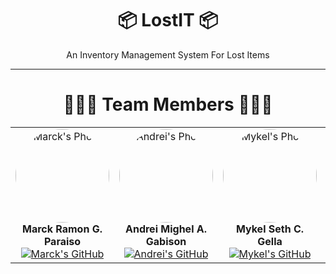<div align="center">  
  <h1>📦 LostIT 📦</h1>  
  <p>An Inventory Management System For Lost Items</p>
</div>
<hr>
<div align="center">  
  <h1>🧑‍🤝‍🧑 Team Members 🧑‍🤝‍🧑</h1>  
  <table>    
    <tr>      
      <td align="center">        
        <img src="https://scontent.fceb3-1.fna.fbcdn.net/v/t1.6435-9/88268537_2052308121581121_5731350534699352064_n.jpg?_nc_cat=111&ccb=1-7&_nc_sid=1d70fc&_nc_eui2=AeHRXkCaDm_zwoUYZgyD__IilqEsigTRRg2WoSyKBNFGDfa1P-FMlU4qNost4DH0XBe5sn7qXw2APk3caUV5aIRq&_nc_ohc=s-kMo6JsD5IQ7kNvgFL8gtX&_nc_zt=23&_nc_ht=scontent.fceb3-1.fna&_nc_gid=AI-2_X0-LPmg8jc_XbjyiPU&oh=00_AYC14X02nvpk4MooGx8V_d0lV89RlbAN09k1F0ieJ61BIw&oe=6741130F" alt="Marck's Photo" style="width:150px;height:150px;border-radius:50%;"><br>
        <strong>Marck Ramon G. Paraiso</strong><br>        
        <a href="https://github.com/MarckRamon"><img src="https://img.shields.io/badge/GitHub-Profile-blueviolet?style=for-the-badge&logo=github&logoColor=white" alt="Marck's GitHub"></a>      
      </td>      
      <td align="center">        
        <img src="https://scontent.fceb3-1.fna.fbcdn.net/v/t39.30808-6/448169634_3702695226613500_1781280067345834956_n.jpg?_nc_cat=103&ccb=1-7&_nc_sid=a5f93a&_nc_eui2=AeEnDbwicAEhkjsmZGTRTyd8beWlOCVsPoxt5aU4JWw-jN143Eo1XIndpI_RY76ZN4G5D7WVDacJ3m6fNJE5i053&_nc_ohc=UYX2_3YLRJAQ7kNvgH9HUVk&_nc_zt=23&_nc_ht=scontent.fceb3-1.fna&_nc_gid=ANUhOoz_-D5taUE6q65f0K9&oh=00_AYDy_eaObKT3CytrmtI5ptZ1fkRQXUoiJlH2tE7A9pZ7Pw&oe=671F6816" alt="Andrei's Photo" style="width:150px;height:150px;border-radius:50%;"><br>
        <strong>Andrei Mighel A. Gabison</strong><br>        
        <a href="https://github.com/Anzy15"><img src="https://img.shields.io/badge/GitHub-Profile-blueviolet?style=for-the-badge&logo=github&logoColor=white" alt="Andrei's GitHub"></a>      
      </td>      
      <td align="center">        
        <img src="https://media.discordapp.net/attachments/882533555777990656/1298805005855490068/IMG_6082.jpg?ex=671ae5ec&is=6719946c&hm=90567224392420c774175794b6c01e00c47dfc44a2d0ad3a4c2d2eb2ac35bf79&=&format=webp" alt="Mykel's Photo" style="width:150px;height:150px;border-radius:50%;"><br>
        <strong>Mykel Seth C. Gella</strong><br>        
        <a href="URL_TO_MYKEL_GITHUB"><img src="https://img.shields.io/badge/GitHub-Profile-blueviolet?style=for-the-badge&logo=github&logoColor=white" alt="Mykel's GitHub"></a>      
      </td>      
      <td align="center">        
        <img src="https://scontent.fceb3-1.fna.fbcdn.net/v/t39.30808-6/350635396_753475356524721_5045428538340290910_n.jpg?stp=dst-jpg_s552x414&_nc_cat=106&ccb=1-7&_nc_sid=a5f93a&_nc_eui2=AeFOUrXyagNOHhJeFRIArnLRWr_VFOeQHv9av9UU55Ae_x9ieaXa4uUZN2LwhkFYVUmnyWA--eb6X0fH1460rk17&_nc_ohc=qGPYIJSH5oUQ7kNvgHcl0q-&_nc_zt=23&_nc_ht=scontent.fceb3-1.fna&_nc_gid=AQb5vzBPv3t2OAJdn31xUcJ&oh=00_AYBmvCwuTa_t94jmM1umE6p_yHDQkrLyZ2BoIVtfavzs1w&oe=671F6444" alt="Luis's Photo" style="width:150px;height:150px;border-radius:50%;"><br>
        <strong>Luis Miguel A. Jaca</strong><br>        
        <a href="https://github.com/SaddenedMigsu"><img src="https://img.shields.io/badge/GitHub-Profile-blueviolet?style=for-the-badge&logo=github&logoColor=white" alt="Luis's GitHub"></a>      
      </td>    
    </tr>  
  </table>
</div>
